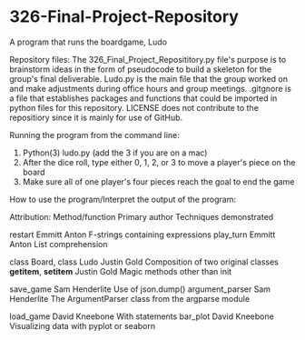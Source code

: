 # 326-Final-Project-Repository
A program that runs the boardgame, Ludo

Repository files:
The 326_Final_Project_Reposititory.py file's purpose is to brainstorm ideas in the form of pseudocode to build a skeleton for the group's final deliverable.
Ludo.py is the main file that the group worked on and make adjustments during office hours and group meetings.
.gitgnore is a file that establishes packages and functions that could be imported in python files for this repository.
LICENSE does not contribute to the repositiory since it is mainly for use of GitHub.

Running the program from the command line:
1. Python(3) ludo.py (add the 3 if you are on a mac)
2. After the dice roll, type either 0, 1, 2, or 3 to move a player's piece on the board
3. Make sure all of one player's four pieces reach the goal to end the game

How to use the program/Interpret the output of the program:


Attribution:
Method/function            Primary author      Techniques demonstrated

restart                    Emmitt Anton        F-strings containing expressions
play_turn                  Emmitt Anton        List comprehension 


class Board, class Ludo    Justin Gold         Composition of two original classes 
__getitem__, __setitem__   Justin Gold         Magic methods other than init


save_game                  Sam Henderlite      Use of json.dump()
argument_parser            Sam Henderlite      The ArgumentParser class from the argparse module


load_game                  David Kneebone      With statements
bar_plot                   David Kneebone      Visualizing data with pyplot or seaborn


